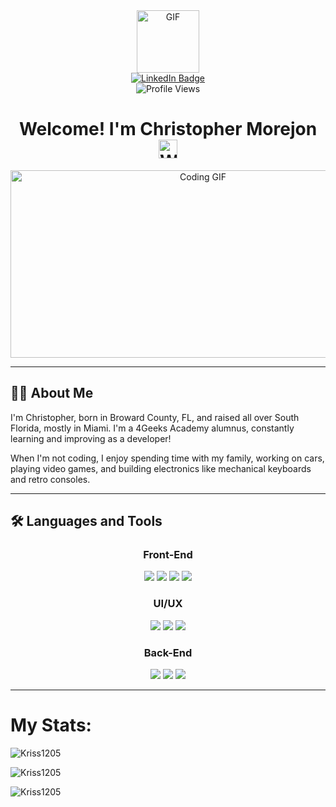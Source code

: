 <div align="center">
  <img src="https://media.giphy.com/media/3kPDmoWdBpQPNhCnUG/giphy.gif" width="100" alt="GIF"/>
  
  <div id="badges">
    <a href="https://www.linkedin.com/in/christopher-morejon-067ab7254/">
      <img src="https://img.shields.io/badge/LinkedIn-%230077B5.svg?style=for-the-badge&logo=linkedin&logoColor=white" alt="LinkedIn Badge"/>
    </a>
  </div>
  
  <img src="https://komarev.com/ghpvc/?username=Kriss1205&style=flat-square&color=blue" alt="Profile Views"/>

  <h1>
    Welcome! I'm Christopher Morejon <img src="https://media.giphy.com/media/5HyXGsoFzXWPKFx07j/giphy.gif" width="30px" alt="Waving Hand"/>
  </h1>
</div>

<div align="center">
  <img src="https://media.giphy.com/media/NHvv0Bo3oGq1eTBDd1/giphy.gif" width="600" height="300" alt="Coding GIF"/>
</div>

---

## 👨‍💻 About Me

I'm Christopher, born in Broward County, FL, and raised all over South Florida, mostly in Miami. I'm a 4Geeks Academy alumnus, constantly learning and improving as a developer!

When I'm not coding, I enjoy spending time with my family, working on cars, playing video games, and building electronics like mechanical keyboards and retro consoles.

---

## 🛠️ Languages and Tools

<div align="center">

### Front-End
<img src="https://img.shields.io/badge/HTML5-%23E34F26.svg?style=for-the-badge&logo=html5&logoColor=white"/> 
<img src="https://img.shields.io/badge/CSS3-%231572B6.svg?style=for-the-badge&logo=css3&logoColor=white"/> 
<img src="https://img.shields.io/badge/JavaScript-%23323330.svg?style=for-the-badge&logo=javascript&logoColor=%23F7DF1E"/> 
<img src="https://img.shields.io/badge/React-%2320232a.svg?style=for-the-badge&logo=react&logoColor=%2361DAFB"/>

### UI/UX
<img src="https://img.shields.io/badge/Bootstrap-%23563D7C.svg?style=for-the-badge&logo=bootstrap&logoColor=white"/> 
<img src="https://img.shields.io/badge/Material_UI-%230081CB.svg?style=for-the-badge&logo=mui&logoColor=white"/>
<img src="https://img.shields.io/badge/TailwindCSS-%2338B2AC.svg?style=for-the-badge&logo=tailwind-css&logoColor=white"/>

### Back-End
<img src="https://img.shields.io/badge/Node.js-%2343853D.svg?style=for-the-badge&logo=node.js&logoColor=white"/> 
<img src="https://img.shields.io/badge/Git-%23F05033.svg?style=for-the-badge&logo=git&logoColor=white"/> 
<img src="https://img.shields.io/badge/Python-3670A0?style=for-the-badge&logo=python&logoColor=ffdd54"/>
</div>

---

# My Stats:
<p>&nbsp;<img align="left" src="https://github-readme-stats.vercel.app/api?username=Kriss1205&show_icons=true&locale=en&theme=tokyonight" alt="Kriss1205" /></p>
<p><img align="center" src="https://github-readme-stats.vercel.app/api/top-langs?username=Kriss1205&theme=tokyonight&show_icons=true&locale=en&layout=compact" alt="Kriss1205" /></p> 
<p><img align="left" src="https://github-readme-streak-stats.herokuapp.com/?user=Kriss1205&theme=tokyonight" alt="Kriss1205" /></p>
